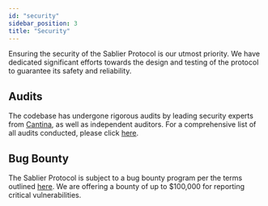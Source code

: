 ```yaml
---
id: "security"
sidebar_position: 3
title: "Security"
---
```


Ensuring the security of the Sablier Protocol is our utmost priority. We have dedicated significant efforts towards the
design and testing of the protocol to guarantee its safety and reliability.

## Audits

The codebase has undergone rigorous audits by leading security experts from [Cantina](https://cantina.xyz/), as well as
independent auditors. For a comprehensive list of all audits conducted, please click
[here](https://github.com/sablier-labs/audits).

## Bug Bounty

The Sablier Protocol is subject to a bug bounty program per the terms outlined
[here](https://github.com/sablier-labs/v2-core/blob/main/SECURITY.md). We are offering a bounty of up to $100,000 for
reporting critical vulnerabilities.
